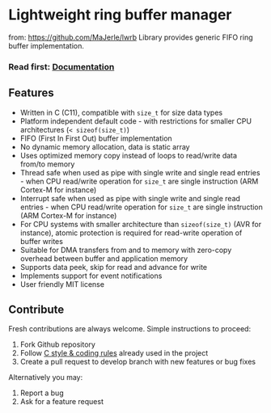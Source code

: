 # Lightweight ring buffer manager

from: https://github.com/MaJerle/lwrb
Library provides generic FIFO ring buffer implementation.

<h3>Read first: <a href="http://docs.majerle.eu/projects/lwrb/">Documentation</a></h3>

## Features

* Written in C (C11), compatible with ``size_t`` for size data types
* Platform independent default code - with restrictions for smaller CPU architectures (`< sizeof(size_t)`)
* FIFO (First In First Out) buffer implementation
* No dynamic memory allocation, data is static array
* Uses optimized memory copy instead of loops to read/write data from/to memory
* Thread safe when used as pipe with single write and single read entries - when CPU read/write operation for `size_t` are single instruction (ARM Cortex-M for instance)
* Interrupt safe when used as pipe with single write and single read entries - when CPU read/write operation for `size_t` are single instruction (ARM Cortex-M for instance)
* For CPU systems with smaller architecture than `sizeof(size_t)` (AVR for instance), atomic protection is required for read-write operation of buffer writes
* Suitable for DMA transfers from and to memory with zero-copy overhead between buffer and application memory
* Supports data peek, skip for read and advance for write
* Implements support for event notifications
* User friendly MIT license

## Contribute

Fresh contributions are always welcome. Simple instructions to proceed:

1. Fork Github repository
2. Follow [C style & coding rules](https://github.com/MaJerle/c-code-style) already used in the project
3. Create a pull request to develop branch with new features or bug fixes

Alternatively you may:

1. Report a bug
2. Ask for a feature request
